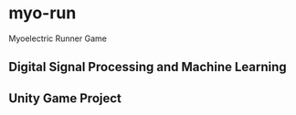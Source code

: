 # myo-run

Myoelectric Runner Game

## Digital Signal Processing and Machine Learning

## Unity Game Project
